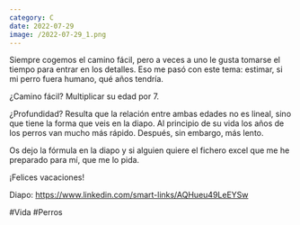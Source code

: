 ```yaml
--- 
category: C 
date: 2022-07-29 
image: /2022-07-29_1.png 
--- 
```


Siempre cogemos el camino fácil, pero a veces a uno le gusta tomarse el tiempo para entrar en los detalles. Eso me pasó con este tema: estimar, si mi perro fuera humano, qué años tendría. 

¿Camino fácil? Multiplicar su edad por 7.

¿Profundidad? Resulta que la relación entre ambas edades no es lineal, sino que tiene la forma que veis en la diapo. Al principio de su vida los años de los perros van mucho más rápido. Después, sin embargo, más lento.

Os dejo la fórmula en la diapo y si alguien quiere el fichero excel que me he preparado para mí, que me lo pida.

¡Felices vacaciones!

Diapo: https://www.linkedin.com/smart-links/AQHueu49LeEYSw

#Vida #Perros